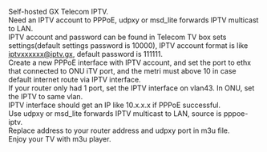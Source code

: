 Self-hosted GX Telecom IPTV.  
Need an IPTV account to PPPoE, udpxy or msd_lite forwards IPTV multicast to LAN.  
IPTV account and password can be found in Telecom TV box sets settings(default settings password is 10000), IPTV account format is like iptvxxxxxx@iptv.gx, default password is 111111.  
Create a new PPPoE interface with IPTV account, and set the port to ethx that connected to ONU iTV port, and the metri must above 10 in case default internet route via IPTV interface.  
If your router only had 1 port, set the IPTV interface on vlan43. In ONU, set the IPTV to same vlan.  
IPTV interface should get an IP like 10.x.x.x if PPPoE successful.  
Use udpxy or msd_lite forwards IPTV multicast to LAN, source is pppoe-iptv.  
Replace address to your router address and udpxy port in m3u file.  
Enjoy your TV with m3u player.
